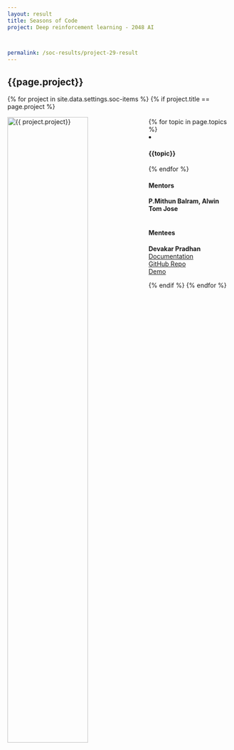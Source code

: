 ```yaml
---
layout: result
title: Seasons of Code
project: Deep reinforcement learning - 2048 AI


    
permalink: /soc-results/project-29-result
---
```


<h2 class="display1 m-3 p-3 text-center">{{page.project}}</h2>
{% for project in site.data.settings.soc-items %}
{% if project.title == page.project %}

<div>
    <img src="{{ site.baseurl }}/{{ project.image }}"  width = "60%" height="auto"  alt="{{ project.project}}" class="border rounded" style = "float: left; margin-top: 3%; margin-right: 3%">
</div>


<div class="mentor-mentee-section">
    <br>
        {% for topic in page.topics %}
        <li><h4 class="text-primary text-center">{{topic}}</h4></li>
        {% endfor %}
    <br>
    <h4 class="mentor-title" style="display: block; fontWeight: 800">Mentors</h4>   
    <h4 class="mentors" style="display: inline;">P.Mithun Balram, Alwin Tom Jose</h4>    
    <br>  <br>
    <h4 class="mentor-title" style="display: block;">Mentees</h4> 
    <h4 class="mentors" style="display: inline;">Devakar Pradhan</h4>
    </div>

<div class = "button-holder">
    <div class="button-res"><a href="#" role="button">Documentation</a></div>
    <div class="button-res"><a href="#" role="button">GitHub Repo</a></div>
    <div class="button-res"><a href="#" role="button">Demo</a></div>
</div>

{% endif %}
{% endfor %}
